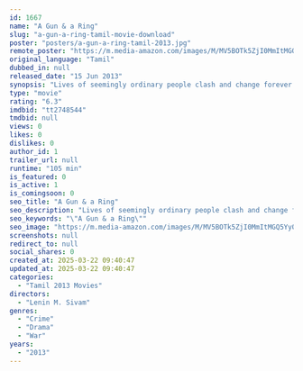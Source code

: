 ```yaml
---
id: 1667
name: "A Gun & a Ring"
slug: "a-gun-a-ring-tamil-movie-download"
poster: "posters/a-gun-a-ring-tamil-2013.jpg"
remote_poster: "https://m.media-amazon.com/images/M/MV5BOTk5ZjI0MmItMGQ5Yy00NzRjLThmOWQtZjg3YjUwZWM3N2NhXkEyXkFqcGc@._V1_SX300.jpg"
original_language: "Tamil"
dubbed_in: null
released_date: "15 Jun 2013"
synopsis: "Lives of seemingly ordinary people clash and change forever in interlocking tales of guilt, courage and passion."
type: "movie"
rating: "6.3"
imdbid: "tt2748544"
tmdbid: null
views: 0
likes: 0
dislikes: 0
author_id: 1
trailer_url: null
runtime: "105 min"
is_featured: 0
is_active: 1
is_comingsoon: 0
seo_title: "A Gun & a Ring"
seo_description: "Lives of seemingly ordinary people clash and change forever in interlocking tales of guilt, courage and passion."
seo_keywords: "\"A Gun & a Ring\""
seo_image: "https://m.media-amazon.com/images/M/MV5BOTk5ZjI0MmItMGQ5Yy00NzRjLThmOWQtZjg3YjUwZWM3N2NhXkEyXkFqcGc@._V1_SX300.jpg"
screenshots: null
redirect_to: null
social_shares: 0
created_at: 2025-03-22 09:40:47
updated_at: 2025-03-22 09:40:47
categories:
  - "Tamil 2013 Movies"
directors:
  - "Lenin M. Sivam"
genres:
  - "Crime"
  - "Drama"
  - "War"
years:
  - "2013"
---
```

